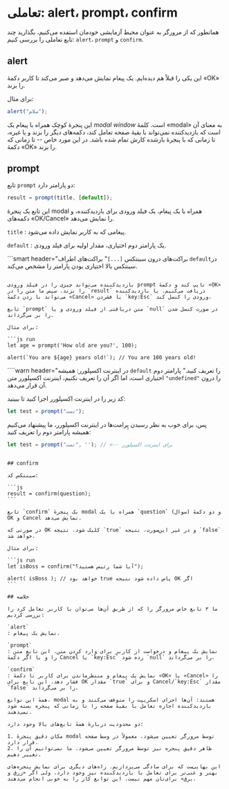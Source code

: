 # تعاملی:  alert، prompt، confirm
همانطور که از مرورگر به عنوان محیط آزمایشی خودمان استفده می‌کنیم، بگذارید چند تابع تعاملی را بررسی کنیم:  `alert`، `prompt` و `confirm`. 

## alert

این یکی را قبلاً هم دیده‌ایم. یک پیغام نمایش می‌دهد و صبر می‌کند تا کاربر دکمهٔ «OK» را بزند.

برای مثال:

```js run
alert("سلام");
```

این پنجرهٔ کوچک همراه با پیغام یک *modal window* است. کلمهٔ «modal» به معنای آن است که بازدیدکننده نمی‌تواند با بقیهٔ صفحه تعامل کند، دکمه‌های دیگر را بزند و یا غیره، تا زمانی که با پنجرهٔ بازشده کارش تمام شده باشد. در این مورد خاص -- تا زمانی که دکمهٔ «OK» را بزند.

## prompt

تابع `prompt` دو پارامتر دارد:

```js no-beautify
result = prompt(title, [default]);
```

این تابع یک پنجرهٔ modal همراه با یک پیغام، یک فیلد ورودی برای بازدیدکننده، و دکمه‌های «OK/Cancel» را نمایش می‌دهد.

`title`
: پیغامی که به کاربر نمایش داده می‌شود.

`default`
: یک پارامتر دوم اختیاری، مقدار اولیه برای فیلد ورودی.

```smart header="براکت‌های درون سینتکس `[...]`"
براکت‌های اطراف `default`در سینتکس بالا اختیاری بودن پارامتر را مشخص می‌کند.
```

بازدیدکننده می‌تواند چیزی را در فیلد ورودی prompt تایپ کند و دکمهٔ «OK» را بزند. سپس ما متن را در `result` دریافت می‌کنیم. یا بازدیدکننده می‌تواند با زدن دکمهٔ «Cancel» یا فشردن `key:Esc` ورودی را کنسل کند،

تابع `prompt` متن دریافتی از فیلد ورودی و یا `null` در صورت کنسل شدن را بر می‌گرداند.

برای مثال:

```js run
let age = prompt('How old are you?', 100);

alert(`You are ${age} years old!`); // You are 100 years old!
```

````warn header="در اینترنت اکسپلورر: همیشه `default` را تعریف کنید."
پارامتر دوم اختیاری است، اما اگر آن را تعریف نکنیم، اینترنت اکسپلورر متن `"undefined"` را درون آن قرار می‌دهد.

کد زیر را در اینترنت اکسپلورر اجرا کنید تا ببینید:

```js run
let test = prompt("تست");
```

پس، برای خوب به نظر رسیدن پِرامت‌ها در اینترنت اکسپلورر، ما پیشنهاد می‌کنیم همیشه پارامتر دوم را تعریف کنید:

```js run
let test = prompt("تست", ''); // <-- برای اینترنت اکسپلورر
```
````

## confirm

سینتکس کد:

```js
result = confirm(question);
```

تابع `confirm` یک پنجرهٔ modal همراه با یک `question` (سوال) و دو دکمهٔ OK و Cancel نمایش می‌دهد.

در صورتی که OK کلیک شود، نتیجه `true` و در غیر این‌صورت، نتیجه `false` خواهد شد.

برای مثال:

```js run
let isBoss = confirm("آیا شما رئیس هستید؟");

alert( isBoss ); // خواهد بود true پاس داده شود نتیجه OK اگر
```

## خلاصه

ما ۳ تابع خاص مرورگر را که از طریق آن‌ها می‌توان با کاربر تعامل کرد را بررسی کردیم:

`alert`
: نمایش یک پیغام.

`prompt`
: نمایش یک پیغام و درخواست از کاربر برای وارد کردن متن. این تابع متن را و یا اگر دکمهٔ Cancel یا `key:Esc` زده شود `null` را بر می‌گرداند.

`confirm`
: نمایش یک پیغام و منتظرماندن برای کاربر تا دکمهٔ «OK» یا «Cancel» را فشار دهد. این تابع برای OK مقدار `true` و برای Cancel/`key:Esc` مقدار `false` را بر می‌گرداند.

همهٔ این توابع، modal هستند: آن‌ها اجرای اسکریپت را متوقف می‌کنند و به بازدیدکننده اجازه تعامل با بقیهٔ صفحه را تا زمانی که پنجره بسته شود نمی‌دهند.

دو محدودیت دربارهٔ همهٔ تابع‌های بالا وجود دارد:

1. مکان دقیق پنجرهٔ modal توسط مرورگر تعیین می‌شود. معمولاً در وسط صفحه قرار دارد.
2. ظاهر دقیق پنجره نیز توسط مرورگر تعیین می‌شود. ما نمی‌توانیم آن را تغییر دهیم.

این بهایی‌ست که برای سادگی می‌پردازیم. راه‌های دیگری برای نمایش پنجره‌های بهتر و غنی‌تر برای تعامل با بازدیدکننده نیز وجود دارد، ولی اگر «زرق و برق» برای‌تان مهم نیست، این توابع کار را به خوبی انجام می‌دهند.
